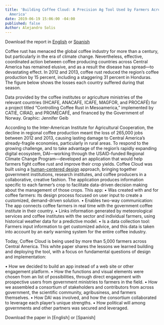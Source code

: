 ```yaml
---
title: 'Building Coffee Cloud: A Precision Ag Tool Used by Farmers Across Central
  America'
date: 2019-06-19 15:06:00 -04:00
published: false
Author: Alejandro Solis
---
```


Download the report in [English](https://assetify-dai.com/pdfs/digital-coffee-cloud-eng.pdf) or [Spanish](https://assetify-dai.com/pdfs/digital-coffee-cloud-esp.pdf)

Coffee rust has menaced the global coffee industry for more than a century, but particularly in the era of climate change. Nevertheless, effective, coordinated action between coffee producing countries across Central America has remained elusive, and as a result the disease has spread—to devastating effect. In 2012 and 2013, coffee rust reduced the region’s coffee production by 15 percent, including a staggering 31 percent in Honduras. The figure below shows the losses each country suffered during that season. 


 
Data provided by the coffee institutes or agriculture ministries of the relevant countries (IHCAFE, ANACAFE, ICAFE, MAGFOR, and PROCAFÉ) for a project titled “Controlling Coffee Rust in Mesoamerica,” implemented by CATIE, CIRAD, and PROMECAFÉ, and financed by the Government of Norway. Graphic: Jennifer Geib

According to the Inter-American Institute for Agricultural Cooperation, the decline in regional coffee production meant the loss of 265,000 jobs between 2012 and 2013, causing lasting damage to Central America’s already-fragile economies, particularly in rural areas.
To respond to the growing challenge, and to take advantage of the region’s rapidly expanding digital ecosystem, DAI—working through the USAID-funded Regional Climate Change Program—developed an application that would help farmers fight coffee rust and improve their crop yields.
Coffee Cloud was built using a [human-centered design](https://dai-global-digital.com/dai-launches-human-centered-design-whitepaper.html) approach, bringing together government institutions, research institutes, and coffee producers in a collaborative, creative fashion. The application produces information specific to each farmer’s crop to facilitate data-driven decision making about the management of those crops. This app:
•	Was created with and for coffee farmers: Its design process focused on user input to create a customized, demand-driven solution.
•	Enables two-way communication: The app connects coffee farmers in real time with the government coffee institute in their country.
•	Links information generated by meteorological services and coffee institutes with the sector and individual farmers, using historical weather data for a predictive model.
•	Is a data collection tool: Farmers input information to get customized advice, and this data is taken into account by an early warning system for the entire coffee industry.

Today, Coffee Cloud is being used by more than 5,000 farmers across Central America. This white paper shares the lessons we learned building and deploying the tool, with a focus on fundamental questions of design and implementation:

•	How we decided to build an app instead of a web site or other engagement platform.
•	How the functions and visual elements were chosen from an list of possibilities, through direct engagement with prospective users from government ministries to farmers in the field.
•	How we assembled a consortium of stakeholders and contributors from across government, the scientific community, agribusiness, and farmers themselves. 
•	How DAI was involved, and how the consortium collaborated to leverage each player’s unique strengths.
•	How political will among governments and other partners was secured and leveraged.  


Download the paper in [English] or [Spanish]
